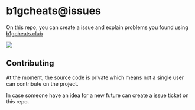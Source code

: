 # b1gcheats@issues

On this repo, you can create a issue and explain problems you found using [b1gcheats.club](https://b1gcheats.club/)

<img src="https://i.imgur.com/6mA7opm.png" />

## Contributing 
At the moment, the source code is private which means not a single user can contribute on the project.

In case someone have an idea for a new future can create a issue ticket on this repo.
